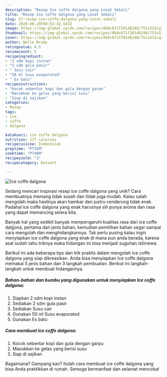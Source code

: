 ```yaml
---
description: "Resep Ice coffe dalgona yang Lezat Sekali"
title: "Resep Ice coffe dalgona yang Lezat Sekali"
slug: 57-resep-ice-coffe-dalgona-yang-lezat-sekali
date: 2020-08-28T00:52:42.543Z
image: https://img-global.cpcdn.com/recipes/8b6c671f201d6248/751x532cq70/ice-coffe-dalgona-foto-resep-utama.jpg
thumbnail: https://img-global.cpcdn.com/recipes/8b6c671f201d6248/751x532cq70/ice-coffe-dalgona-foto-resep-utama.jpg
cover: https://img-global.cpcdn.com/recipes/8b6c671f201d6248/751x532cq70/ice-coffe-dalgona-foto-resep-utama.jpg
author: Nelle Brady
ratingvalue: 4.5
reviewcount: 5
recipeingredient:
- "2 sdm kopi instan"
- "2 sdm gula pasir"
- " Susu cair"
- "50 ml Susu evaporated"
- " Es batu"
recipeinstructions:
- "Kocok sebentar kopi dan gula dengan garpu"
- "Masukkan ke gelas yang berisi susu"
- "Siap di sajikan"
categories:
- Resep
tags:
- ice
- coffe
- dalgona

katakunci: ice coffe dalgona 
nutrition: 177 calories
recipecuisine: Indonesian
preptime: "PT35M"
cooktime: "PT48M"
recipeyield: "3"
recipecategory: Dessert

---
```



![Ice coffe dalgona](https://img-global.cpcdn.com/recipes/8b6c671f201d6248/751x532cq70/ice-coffe-dalgona-foto-resep-utama.jpg)

Sedang mencari inspirasi resep ice coffe dalgona yang unik? Cara membuatnya memang tidak susah dan tidak juga mudah. Kalau salah mengolah maka hasilnya akan hambar dan justru cenderung tidak enak. Padahal ice coffe dalgona yang enak harusnya sih punya aroma dan rasa yang dapat memancing selera kita.



Banyak hal yang sedikit banyak mempengaruhi kualitas rasa dari ice coffe dalgona, pertama dari jenis bahan, kemudian pemilihan bahan segar sampai cara mengolah dan menghidangkannya. Tak perlu pusing kalau ingin menyiapkan ice coffe dalgona yang enak di mana pun anda berada, karena asal sudah tahu triknya maka hidangan ini bisa menjadi suguhan istimewa.


Berikut ini ada beberapa tips dan trik praktis dalam mengolah ice coffe dalgona yang siap dikreasikan. Anda bisa menyiapkan Ice coffe dalgona memakai 5 jenis bahan dan 3 langkah pembuatan. Berikut ini langkah-langkah untuk membuat hidangannya.

<!--inarticleads1-->

##### Bahan-bahan dan bumbu yang digunakan untuk menyiapkan Ice coffe dalgona:

1. Siapkan 2 sdm kopi instan
1. Sediakan 2 sdm gula pasir
1. Sediakan  Susu cair
1. Gunakan 50 ml Susu evaporated
1. Gunakan  Es batu




<!--inarticleads2-->

##### Cara membuat Ice coffe dalgona:

1. Kocok sebentar kopi dan gula dengan garpu
1. Masukkan ke gelas yang berisi susu
1. Siap di sajikan




Bagaimana? Gampang kan? Itulah cara membuat ice coffe dalgona yang bisa Anda praktikkan di rumah. Semoga bermanfaat dan selamat mencoba!
